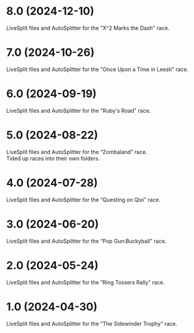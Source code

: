 # 8.0 (2024-12-10)

LiveSplit files and AutoSplitter for the "X^2 Marks the Dash" race.   

# 7.0 (2024-10-26)

LiveSplit files and AutoSplitter for the "Once Upon a Time in Leesti" race.   

# 6.0 (2024-09-19)

LiveSplit files and AutoSplitter for the "Ruby's Road" race.   

# 5.0 (2024-08-22)

LiveSplit files and AutoSplitter for the “Zombaland” race.   
Tided up races into their own folders.

# 4.0 (2024-07-28)

LiveSplit files and AutoSplitter for the “Questing on Qixi” race.

# 3.0 (2024-06-20)

LiveSplit files and AutoSplitter for the “Pop Gun:Buckyball” race.

# 2.0 (2024-05-24)

LiveSplit files and AutoSplitter for the “Ring Tossers Rally” race.

# 1.0 (2024-04-30)

LiveSplit files and AutoSplitter for the “The Sidewinder Trophy” race.
